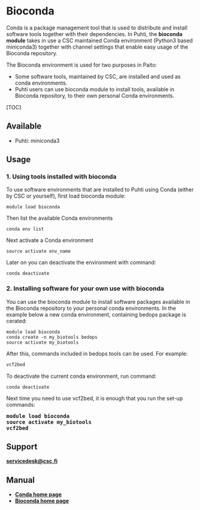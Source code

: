 # Bioconda

Conda is a package management tool that is used to distribute and install software tools together with their dependencies. In Puhti, the __bioconda module__
takes in use a CSC maintained Conda environment (Python3 based miniconda3) together with channel settings that enable easy usage of the Bioconda repository.

The Bioconda environment is used for two purposes in Paito:

-    Some software tools, maintained by CSC, are installed and used as conda environments.
-    Puhti users can use bioconda module to install tools, available in Bioconda repository, to their own personal Conda environments.


[TOC]

## Available

-   Puhti: miniconda3



## Usage

### 1. Using tools installed with bioconda

To use software environments that are installed to Puhti using Conda (either by CSC or yourself),  first load bioconda module:
```
module load bioconda
```

Then list the available Conda environments
```
conda env list
```
Next activate a Conda environment

```
source activate env_name
```

Later on you can deactivate the environment with command:
```
conda deactivate
```

### 2. Installing software for your own use with bioconda

You can use the bioconda module to install software packages available in the Bioconda repository to your personal conda environments. 
In the example below a new conda environment, containing bedops package is cerated:
```
module load bioconda
conda create -n my_biotools bedops
source activate my_biotools
```
After this, commands included in bedops tools can be used. For example:
```bash
vcf2bed
```
To deactivate the current conda environment, run command:

```
conda deactivate
```
Next time you need to use vcf2bed, it is enough that you run the set-up commands:

<pre>
<b>module load bioconda<b>
source activate my_biotools
vcf2bed
</pre>

## Support

servicedesk@csc.fi

## Manual


*    [Conda home page](https://conda.io/en/latest/)
*    [Bioconda home page](https://bioconda.github.io/)



